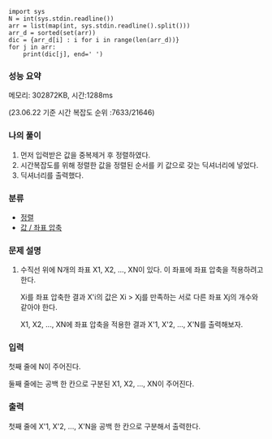 ```
import sys
N = int(sys.stdin.readline())
arr = list(map(int, sys.stdin.readline().split()))
arr_d = sorted(set(arr))
dic = {arr_d[i] : i for i in range(len(arr_d))}
for j in arr:
    print(dic[j], end=' ')
```

### 성능 요약

메모리:   302872KB, 시간:1288ms 

(23.06.22 기준 시간 복잡도 순위 :7633/21646)



### 나의 풀이

1. 먼저 입력받은 값을 중복제거 후 정렬하였다.
2. 시간복잡도를 위해 정렬한 값을 정렬된 순서를 키 값으로 갖는 딕셔너리에 넣었다.
3. 딕셔너리를 출력했다. 




### 분류

- [정렬](https://www.acmicpc.net/problem/tag/97)
- [값 / 좌표 압축](https://www.acmicpc.net/problem/tag/161)

### 문제 설명

1. 수직선 위에 N개의 좌표 X1, X2, ..., XN이 있다. 이 좌표에 좌표 압축을 적용하려고 한다.

   Xi를 좌표 압축한 결과 X'i의 값은 Xi > Xj를 만족하는 서로 다른 좌표 Xj의 개수와 같아야 한다.

   X1, X2, ..., XN에 좌표 압축을 적용한 결과 X'1, X'2, ..., X'N를 출력해보자.


### 입력

첫째 줄에 N이 주어진다.

둘째 줄에는 공백 한 칸으로 구분된 X1, X2, ..., XN이 주어진다.

### 출력

첫째 줄에 X'1, X'2, ..., X'N을 공백 한 칸으로 구분해서 출력한다.